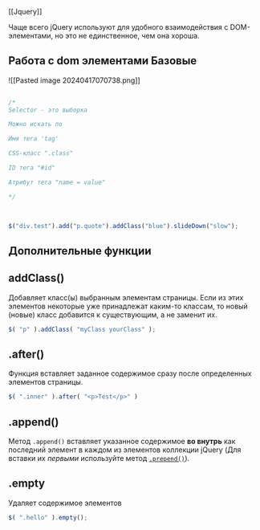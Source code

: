 [[Jquery]]

Чаще всего jQuery используют для удобного взаимодействия с DOM-элементами, но это не единственное, чем она хороша.

## Работа с dom элементами Базовые

![[Pasted image 20240417070738.png]]


```js
  
/*
Selector - это выборка

Можно искать по

Имя тега 'tag'

CSS-класс ".class"

ID тега "#id"

Атрибут тега "name = value"

*/

  

$("div.test").add("p.quote").addClass("blue").slideDown("slow");
```

## Дополнительные функции 

## addClass()
Добавляет класс(ы) выбранным элементам страницы. Если из этих элементов некоторые уже принадлежат каким-то классам, то новый (новые) класс добавится к существующим, а не заменит их.
```js
$( "p" ).addClass( "myClass yourClass" );

```

## .after() 
Функция вставляет заданное содержимое сразу после определенных элементов страницы.
```js
$( ".inner" ).after( "<p>Test</p>" )
```
## .append()
Метод `.append()` вставляет указанное содержимое **во внутрь** как последний элемент в каждом из элементов коллекции jQuery (Для вставки их _первыми_ используйте метод [`.prepend()`](https://jquery-docs.ru/prepend/)).
## .empty
Удаляет содержимое элементов
```js
$( ".hello" ).empty();
```

